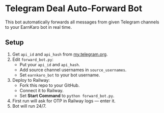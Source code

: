 # Telegram Deal Auto-Forward Bot

This bot automatically forwards all messages from given Telegram channels to your EarnKaro bot in real time.

## Setup

1. Get `api_id` and `api_hash` from [my.telegram.org](https://my.telegram.org).
2. Edit `forward_bot.py`:
   - Put your `api_id` and `api_hash`.
   - Add source channel usernames in `source_usernames`.
   - Set `earnkaro_bot` to your bot username.
3. Deploy to Railway:
   - Fork this repo to your GitHub.
   - Connect it to Railway.
   - Set **Start Command** to `python forward_bot.py`.
4. First run will ask for OTP in Railway logs — enter it.
5. Bot will run 24/7.
